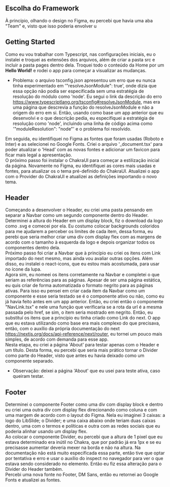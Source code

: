 ## Escolha do Framework

À princípio, olhando o design no Figma, eu percebi que havia uma aba "Team" e, visto que isso poderia envolver u

## Getting Started

Como eu vou trabalhar com Typescript, nas configurações iniciais, eu o instalei e troquei as extensões dos arquivos, além de criar a pasta src e incluir a pasta pages dentro dela. Troquei todo o conteúdo da Home por um <strong>Hello World!</strong> e rodei o app para começar a visualizar as mudanças.
- Problema: o arquivo tsconfig.json apresentou um erro que eu nunca tinha experimentado em '"resolveJsonModule": true', onde dizia que essa opção não podia ser especificada sem uma estratégia de resolução do módulo como 'node'. Eu segui o link da descrição do erro https://www.typescriptlang.org/tsconfig#resolveJsonModule, mas era uma página que descrevia a função do resolveJsonModule e não a origem do erro em si. Então, usando como base um app anterior que eu desenvolvi e o que descrição pedia, eu especifiquei a estratégia de resolução como 'node', incluindo uma linha de código acima como '"moduleResolution": "node"' e o problema foi resolvido.

Em seguida, eu identifiquei no Figma as fontes que foram usadas (Roboto e Inter) e as selecionei no Google Fonts. Criei o arquivo '_document.tsx' para poder atualizar o 'Head' com as novas fontes e adicionar um favicon para ficar mais legal a apresentação. <br />
O próximo passo foi instalar o ChakraUI para começar a estilização inicial da página. Novamente no Figma, eu identifiquei as cores mais usadas e fontes, para atualizar os o tema pré-definido do ChakraUI. Atualizei o app com o Provider do ChakraUI e atualizei as definições importando o novo tema. <br />

## Header

Começando a desenvolver o Header, eu criei uma pasta pensando em separar a Navbar como um segundo componente dentro do Header. Determinei a altura do Header em um display block, fiz o download da logo como .svg e comecei por ela. Eu costumo colocar backgrounds coloridos para me ajudarem a perceber os limites de cada item, dessa forma, eu perebi que seria melhor criar uma div com display flex com as margens de acordo com o tamanho à esquerda da logo e depois organizar todos os componentes dentro dela. <br />
Próximo passo foi criar a Navbar que à princípio eu criei os itens com Link importado do next mesmo, mas ainda vou avaliar outras opções. Além disso, eu instalei o react-icons, que eu estou mais acostumada, para usar no ícone da lupa. <br />
Agora sim, eu nomeei os itens corretamente na Navbar e completei o que seriam as referências para as páginas. Apesar de ser uma página estática, eu quis criar de forma automatizada o formato negrito para as páginas ativas. Para isso eu pensei em criar cada item da Navbar como um componente e esse seria testado se é o componente ativo ou não, como eu já havia feito antes em um app anterior. Então, eu criei então o componente "NavLink.tsx" e nele uma função que verificaria se a rota da url é a mesma passada pelo href, se sim, o item seria mostrado em negrito. Então, eu substituí os itens que a princípio eu tinha criado como Link do next. O app que eu estava utilizando como base era mais complexo do que precisava, então, com o auxílio da própria documentação do next https://nextjs.org/docs/api-reference/next/router, eu tornei um pouco mais simples, de acordo com demanda para esse app. <br />
Nesta etapa, eu criei a página 'About' para testar apenas com o Header e um título. Desta forma, eu percebi que seria mais prático tornar o Divider como parte do Header, visto que antes eu havia deixado como um componente separado.
- Observação: deixei a página 'About' que eu usei para teste ativa, caso queiram testar.

## Footer

Determinei o componente Footer como uma div com display block e dentro eu criei uma outra div com display flex direcionando como coluna e com uma margem de acordo com o layout do Figma. Nela eu imaginei 3 caixas: a logo do LibSlide; o Divider; e uma caixa abaixo onde teriam duas caixas dentro, uma com o termos e políticas e outra com as redes sociais que eu poderia alinhar usando um display flex. <br />
Ao colocar o componente Divider, eu percebi que a altura de 1 pixel que eu estava determinado era inútil no Chakra, que por padrão já era 1px e se eu precisasse aumentar deveria mexer na borda e não na altura. Na documentação não está muito especificada essa parte, então tive que optar por tentativa e erro e usar o auxílio do inspect no navegador para ver o que estava sendo considerado no elemento. Então eu fiz essa alteração para o Divider do Header também. <br />
Percebi uma nova fonte no Footer, DM Sans, então eu retornei ao Google Fonts e atualizei as fontes. <br />


